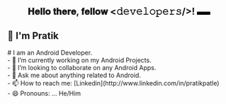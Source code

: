 <div align="center">
  <h2> 𝐇𝐞𝐥𝐥𝐨 𝐭𝐡𝐞𝐫𝐞, 𝐟𝐞𝐥𝐥𝐨𝐰 <𝚍𝚎𝚟𝚎𝚕𝚘𝚙𝚎𝚛𝚜/>! <img src="https://github.com/pratik2550/pratik-patle/blob/main/screedbot.gif" width="30px"></h2>
</div>
<h2>👋 I'm Pratik</h2>
# I am an Android Developer.</br>
<!--- ![brightgreen](https://komarev.com/ghpvc/?username=pratik2550) --->
- 🔨 I’m currently working on my Android Projects.</br>
- 👯 I’m looking to collaborate on any Android Apps.</br>
- 💬 Ask me about  anything related to Android.</br>
- 📫 How to reach me: [Linkedin](http://www.linkedin.com/in/pratikpatle)</br>
- 😄 Pronouns: ... He/Him</br>
